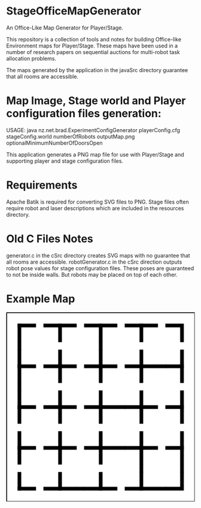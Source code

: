 # StageOfficeMapGenerator
An Office-Like Map Generator for Player/Stage. 

This repository is a collection of tools and notes for building Office-like Environment maps for Player/Stage.
These maps have been used in a number of research papers on sequential auctions for multi-robot task allocation problems. 

The maps generated by the application in the javaSrc directory guarantee that all rooms are accessible. 

# Map Image, Stage world and Player configuration files generation:
USAGE: java nz.net.brad.ExperimentConfigGenerator playerConfig.cfg stageConfig.world numberOfRobots outputMap.png optionalMinimumNumberOfDoorsOpen

This application generates a PNG map file for use with Player/Stage and supporting player and stage configuration files. 

# Requirements
Apache Batik is required for converting SVG files to PNG. 
Stage files often require robot and laser descriptions which are included in the resources directory. 

# Old C Files Notes
generator.c in the cSrc directory creates SVG maps with no guarantee that all rooms are accessible. 
robotGenerator.c in the cSrc direction outputs robot pose values for stage configuration files. These poses are guaranteed to not be inside walls. But robots may be placed on top of each other. 

# Example Map
![Image of Office-Like Map](https://raw.githubusercontent.com/nzv8fan/StageOfficeMapGenerator/master/exampleMap.png)